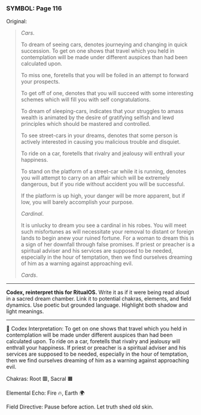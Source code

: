 ### SYMBOL: Page 116

Original:
> _Cars_.
> 
> 
> To dream of seeing cars, denotes journeying and changing in quick succession.
> To get on one shows that travel which you held in contemplation will be made
> under different auspices than had been calculated upon.
> 
> 
> To miss one, foretells that you will be foiled in an attempt
> to forward your prospects.
> 
> 
> To get off of one, denotes that you will succeed with some interesting
> schemes which will fill you with self congratulations.
> 
> 
> To dream of sleeping-cars, indicates that your struggles to amass
> wealth is animated by the desire of gratifying selfish and lewd
> principles which should be mastered and controlled.
> 
> 
> To see street-cars in your dreams, denotes that some person is actively
> interested in causing you malicious trouble and disquiet.
> 
> 
> To ride on a car, foretells that rivalry and jealousy will
> enthrall your happiness.
> 
> 
> To stand on the platform of a street-car while it is running, denotes you
> will attempt to carry on an affair which will be extremely dangerous,
> but if you ride without accident you will be successful.
> 
> 
> If the platform is up high, your danger will be more apparent,
> but if low, you will barely accomplish your purpose.
> 
> 
> _Cardinal_.
> 
> 
> It is unlucky to dream you see a cardinal in his robes.
> You will meet such misfortunes as will necessitate your removal
> to distant or foreign lands to begin anew your ruined fortune.
> For a woman to dream this is a sign of her downfall through
> false promises. If priest or preacher is a spiritual adviser
> and his services are supposed to be needed, especially in
> the hour of temptation, then we find ourselves dreaming of him
> as a warning against approaching evil.
> 
> 
> _Cards_.

---

**Codex, reinterpret this for RitualOS.**
Write it as if it were being read aloud in a sacred dream chamber.
Link it to potential chakras, elements, and field dynamics.
Use poetic but grounded language.
Highlight both shadow and light meanings.

---

🔁 Codex Interpretation:
To get on one shows that travel which you held in contemplation will be made under different auspices than had been calculated upon. To ride on a car, foretells that rivalry and jealousy will enthrall your happiness. If priest or preacher is a spiritual adviser and his services are supposed to be needed, especially in the hour of temptation, then we find ourselves dreaming of him as a warning against approaching evil.

Chakras: Root 🟥, Sacral 🟧

Elemental Echo: Fire 🔥, Earth 🌍

Field Directive: Pause before action. Let truth shed old skin.
